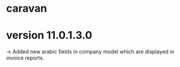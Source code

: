 # caravan


version 11.0.1.3.0
==================
-> Added new arabic fields in company model which are displayed in invoice reports.